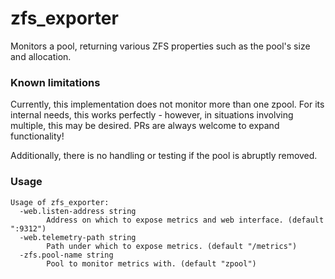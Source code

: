 # zfs_exporter
Monitors a pool, returning various ZFS properties such as the pool's size and allocation.

### Known limitations
Currently, this implementation does not monitor more than one zpool. For its internal needs, this works perfectly - however, in situations involving multiple, this may be desired. PRs are always welcome to expand functionality!

Additionally, there is no handling or testing if the pool is abruptly removed.

### Usage
```
Usage of zfs_exporter:
  -web.listen-address string
    	Address on which to expose metrics and web interface. (default ":9312")
  -web.telemetry-path string
    	Path under which to expose metrics. (default "/metrics")
  -zfs.pool-name string
    	Pool to monitor metrics with. (default "zpool")
```